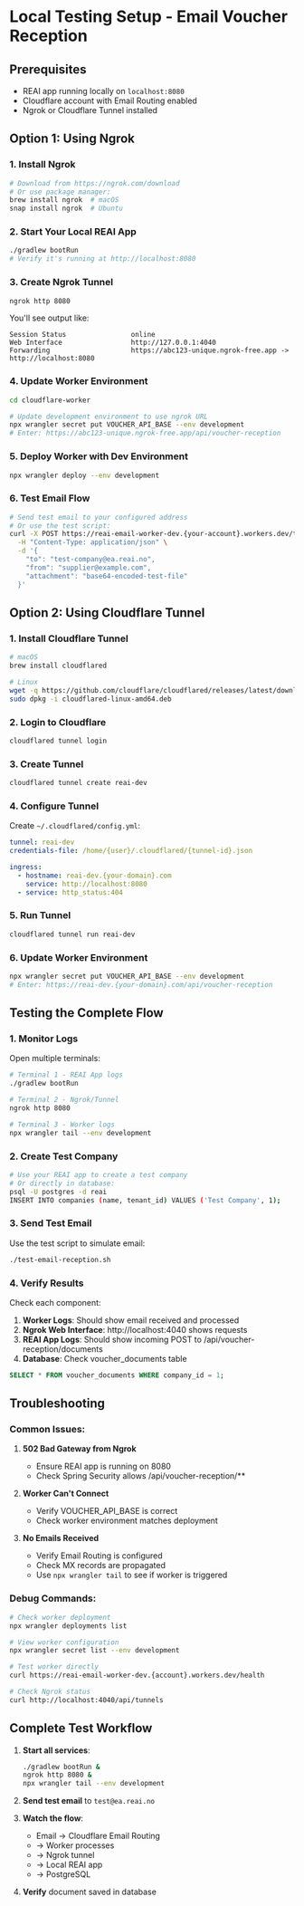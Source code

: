 # Local Testing Setup - Email Voucher Reception

## Prerequisites
- REAI app running locally on `localhost:8080`
- Cloudflare account with Email Routing enabled
- Ngrok or Cloudflare Tunnel installed

## Option 1: Using Ngrok

### 1. Install Ngrok
```bash
# Download from https://ngrok.com/download
# Or use package manager:
brew install ngrok  # macOS
snap install ngrok  # Ubuntu
```

### 2. Start Your Local REAI App
```bash
./gradlew bootRun
# Verify it's running at http://localhost:8080
```

### 3. Create Ngrok Tunnel
```bash
ngrok http 8080
```

You'll see output like:
```
Session Status                online
Web Interface                 http://127.0.0.1:4040
Forwarding                    https://abc123-unique.ngrok-free.app -> http://localhost:8080
```

### 4. Update Worker Environment
```bash
cd cloudflare-worker

# Update development environment to use ngrok URL
npx wrangler secret put VOUCHER_API_BASE --env development
# Enter: https://abc123-unique.ngrok-free.app/api/voucher-reception
```

### 5. Deploy Worker with Dev Environment
```bash
npx wrangler deploy --env development
```

### 6. Test Email Flow
```bash
# Send test email to your configured address
# Or use the test script:
curl -X POST https://reai-email-worker-dev.{your-account}.workers.dev/test \
  -H "Content-Type: application/json" \
  -d '{
    "to": "test-company@ea.reai.no",
    "from": "supplier@example.com",
    "attachment": "base64-encoded-test-file"
  }'
```

## Option 2: Using Cloudflare Tunnel

### 1. Install Cloudflare Tunnel
```bash
# macOS
brew install cloudflared

# Linux
wget -q https://github.com/cloudflare/cloudflared/releases/latest/download/cloudflared-linux-amd64.deb
sudo dpkg -i cloudflared-linux-amd64.deb
```

### 2. Login to Cloudflare
```bash
cloudflared tunnel login
```

### 3. Create Tunnel
```bash
cloudflared tunnel create reai-dev
```

### 4. Configure Tunnel
Create `~/.cloudflared/config.yml`:
```yaml
tunnel: reai-dev
credentials-file: /home/{user}/.cloudflared/{tunnel-id}.json

ingress:
  - hostname: reai-dev.{your-domain}.com
    service: http://localhost:8080
  - service: http_status:404
```

### 5. Run Tunnel
```bash
cloudflared tunnel run reai-dev
```

### 6. Update Worker Environment
```bash
npx wrangler secret put VOUCHER_API_BASE --env development
# Enter: https://reai-dev.{your-domain}.com/api/voucher-reception
```

## Testing the Complete Flow

### 1. Monitor Logs
Open multiple terminals:

```bash
# Terminal 1 - REAI App logs
./gradlew bootRun

# Terminal 2 - Ngrok/Tunnel
ngrok http 8080

# Terminal 3 - Worker logs
npx wrangler tail --env development
```

### 2. Create Test Company
```bash
# Use your REAI app to create a test company
# Or directly in database:
psql -U postgres -d reai
INSERT INTO companies (name, tenant_id) VALUES ('Test Company', 1);
```

### 3. Send Test Email
Use the test script to simulate email:
```bash
./test-email-reception.sh
```

### 4. Verify Results

Check each component:
1. **Worker Logs**: Should show email received and processed
2. **Ngrok Web Interface**: http://localhost:4040 shows requests
3. **REAI App Logs**: Should show incoming POST to /api/voucher-reception/documents
4. **Database**: Check voucher_documents table

```sql
SELECT * FROM voucher_documents WHERE company_id = 1;
```

## Troubleshooting

### Common Issues:

1. **502 Bad Gateway from Ngrok**
   - Ensure REAI app is running on 8080
   - Check Spring Security allows /api/voucher-reception/**

2. **Worker Can't Connect**
   - Verify VOUCHER_API_BASE is correct
   - Check worker environment matches deployment

3. **No Emails Received**
   - Verify Email Routing is configured
   - Check MX records are propagated
   - Use `npx wrangler tail` to see if worker is triggered

### Debug Commands:
```bash
# Check worker deployment
npx wrangler deployments list

# View worker configuration
npx wrangler secret list --env development

# Test worker directly
curl https://reai-email-worker-dev.{account}.workers.dev/health

# Check Ngrok status
curl http://localhost:4040/api/tunnels
```

## Complete Test Workflow

1. **Start all services**:
   ```bash
   ./gradlew bootRun &
   ngrok http 8080 &
   npx wrangler tail --env development
   ```

2. **Send test email** to `test@ea.reai.no`

3. **Watch the flow**:
   - Email → Cloudflare Email Routing
   - → Worker processes
   - → Ngrok tunnel
   - → Local REAI app
   - → PostgreSQL

4. **Verify** document saved in database